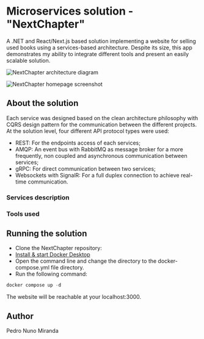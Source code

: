 # Microservices solution - "NextChapter"

A .NET and React/Next.js based solution implementing a website for selling used books using a services-based architecture. 
Despite its size, this app demonstrates my ability to integrate different tools and present an easily scalable solution.

![NextChapter architecture diagram](resources/nextchapter_architecture.png)

![NextChapter homepage screenshot](resources/nextchapter_homepage.png)

## About the solution

Each service was designed based on the clean architecture philosophy with CQRS design pattern for the communication between the different projects.<br />
At the solution level, four different API protocol types were used:
 - REST: For the endpoints access of each services;
 - AMQP: An event bus with RabbitMQ as message broker for a more frequently, non coupled and asynchronous communication between services;
 - gRPC: For direct communication between two services;
 - Websockets with SignalR: For a full duplex connection to achieve real-time communication.

### Services description



### Tools used



## Running the solution

- Clone the NextChapter repository: 
- [Install & start Docker Desktop](https://docs.docker.com/engine/install/)
- Open the command line and change the directory to the docker-compose.yml file directory.
- Run the following command:
```powershell
docker compose up -d
```
The website will be reachable at your localhost:3000. 

## Author
Pedro Nuno Miranda
